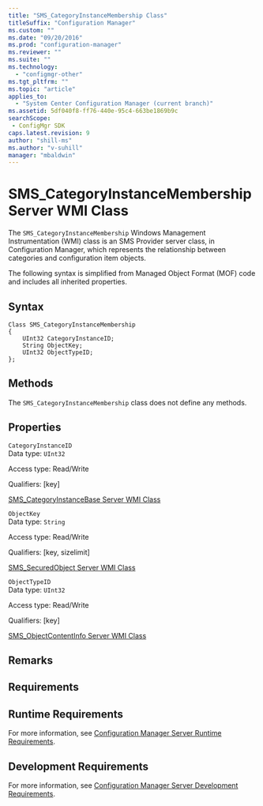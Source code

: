 ```yaml
---
title: "SMS_CategoryInstanceMembership Class"
titleSuffix: "Configuration Manager"
ms.custom: ""
ms.date: "09/20/2016"
ms.prod: "configuration-manager"
ms.reviewer: ""
ms.suite: ""
ms.technology:
  - "configmgr-other"
ms.tgt_pltfrm: ""
ms.topic: "article"
applies_to:
  - "System Center Configuration Manager (current branch)"
ms.assetid: 5df040f8-ff76-440e-95c4-663be1869b9csearchScope: - ConfigMgr SDK
caps.latest.revision: 9
author: "shill-ms"
ms.author: "v-suhill"
manager: "mbaldwin"
---
```

# SMS_CategoryInstanceMembership Server WMI Class
The `SMS_CategoryInstanceMembership` Windows Management Instrumentation (WMI) class is an SMS Provider server class, in Configuration Manager, which represents the relationship between categories and configuration item objects.  

 The following syntax is simplified from Managed Object Format (MOF) code and includes all inherited properties.  

## Syntax  

```  
Class SMS_CategoryInstanceMembership   
{  
    UInt32 CategoryInstanceID;  
    String ObjectKey;  
    UInt32 ObjectTypeID;  
};  
```  

## Methods  
 The `SMS_CategoryInstanceMembership` class does not define any methods.  

## Properties  
 `CategoryInstanceID`  
 Data type: `UInt32`  

 Access type: Read/Write  

 Qualifiers: [key]  

 [SMS_CategoryInstanceBase Server WMI Class](../../../develop/reference/compliance/sms_categoryinstancebase-server-wmi-class.md)  

 `ObjectKey`  
 Data type: `String`  

 Access type: Read/Write  

 Qualifiers: [key, sizelimit]  

 [SMS_SecuredObject Server WMI Class](../../../develop/reference/misc/sms_securedobject-server-wmi-class.md)  

 `ObjectTypeID`  
 Data type: `UInt32`  

 Access type: Read/Write  

 Qualifiers: [key]  

 [SMS_ObjectContentInfo Server WMI Class](../../../develop/reference/core/servers/console/sms_objectcontentinfo-server-wmi-class.md)  

## Remarks  

## Requirements  

## Runtime Requirements  
 For more information, see [Configuration Manager Server Runtime Requirements](../../../develop/core/reqs/server-runtime-requirements.md).  

## Development Requirements  
 For more information, see [Configuration Manager Server Development Requirements](../../../develop/core/reqs/server-development-requirements.md).
